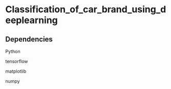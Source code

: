# Classification_of_car_brand_using_deeplearning
## Dependencies

Python 

tensorflow

matplotlib

numpy
